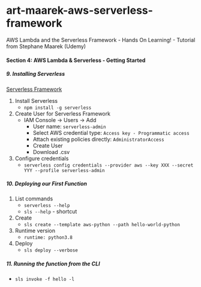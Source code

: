 # art-maarek-aws-serverless-framework
AWS Lambda and the Serverless Framework - Hands On Learning!  - Tutorial from Stephane Maarek (Udemy)

####  Section 4: AWS Lambda & Serverless - Getting Started

#####  9. Installing Serverless

[Serverless Framework](https://www.serverless.com/)
1.  Install Serverless
    -  `npm install -g serverless`
2.  Create User for Serverless Framework
    -  IAM Console -> Users -> Add
        -  User name: `serverless-admin`
        -  Select AWS credential type: `Access key - Programmatic access`
        -  Attach existing policies directly: `AdministratorAccess`
        -  Create User
        -  Download .csv
3.  Configure credentials
    -  `serverless config credentials --provider aws --key XXX --secret YYY --profile serverless-admin`

#####  10. Deploying our First Function

1.  List commands
    -  `serverless --help`
    -  `sls --help` - shortcut
2.  Create 
    -  `sls create --template aws-python --path hello-world-python`
3.  Runtime version
    -  `runtime: python3.8`
4.  Deploy
    -  `sls deploy --verbose`

#####  11. Running the function from the CLI

-  `sls invoke -f hello -l`





